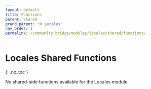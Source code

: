 ```yaml
---
layout: default
title: Functions
parent: Shared
grand_parent: "🌐 Locales"
nav_order: 1
permalink: /community_bridge/modules/locales/shared/functions/
---
```


# Locales Shared Functions
{: .no_toc }

No shared-side functions available for the Locales module.